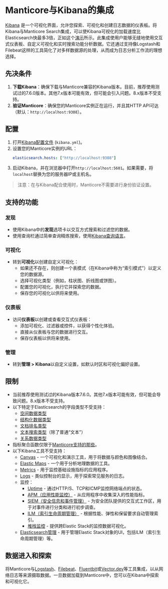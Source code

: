# Manticore与Kibana的集成

[Kibana](https://www.elastic.co/kibana) 是一个可视化界面，允许您探索、可视化和创建日志数据的仪表板。将Kibana与Manticore Search集成，可以使Kibana可视化的加载速度比Elasticsearch快最多3倍，正如这个[演示](https://github.com/manticoresoftware/kibana-demo#manticore-search-kibana-demo)所示。此集成使用户能够无缝地使用交互式仪表板、自定义可视化和实时搜索功能分析数据。它还通过支持像Logstash和Filebeat这样的工具简化了对多样数据源的处理，从而成为日志分析工作流的理想选择。

## 先决条件
1. **下载Kibana**：确保下载与Manticore兼容的Kibana版本。目前，推荐使用测试过的7.6.0版本。其他7.x版本可能有效，但可能会引入问题。8.x版本不受支持。
2. **验证Manticore**：确保您的Manticore实例正在运行，并且其HTTP API可达（默认：`http://localhost:9308`）。

## 配置
1. 打开[Kibana配置文件](https://www.elastic.co/guide/en/kibana/current/settings.html) (`kibana.yml`)。
2. 设置您的Manticore实例的URL：
   ```yaml
   elasticsearch.hosts: ["http://localhost:9308"]
   ```
3. 启动Kibana，并在浏览器中打开`http://localhost:5601`。如果需要，将`localhost`替换为您的服务器IP或主机名。

> 注意：在与Kibana配合使用时，Manticore不需要进行身份验证设置。

## 支持的功能
### 发现
- 使用Kibana中的**发现**选项卡以交互方式搜索和过滤您的数据。
- 使用查询栏通过简单查询精炼搜索，使用[Kibana查询语言](https://www.elastic.co/guide/en/kibana/current/kuery-query.html)。

### 可视化
- 转到**可视化**以创建自定义可视化：
  - 如果还不存在，则创建一个表模式（在Kibana中称为“索引模式”）以定义您的数据源。
  - 选择可视化类型（例如，柱状图、折线图或饼图）。
  - 配置您的可视化，执行它并探索您的数据。
  - 保存您的可视化以供将来使用。

### 仪表板
- 访问**仪表板**以创建或查看交互式仪表板：
  - 添加可视化、过滤器或控件，以获得个性化体验。
  - 直接从仪表板与您的数据进行交互。
  - 保存仪表板以供将来使用。

### 管理
- 转到**管理 > Kibana**以自定义设置，如默认时区和可视化偏好设置。

## 限制
- 当前推荐使用测试过的Kibana版本7.6.0。其他7.x版本可能有效，但可能会导致问题。8.x版本不受支持。
- 以下特定于Elasticsearch的字段类型不受支持：
  - [空间数据类型](https://www.elastic.co/guide/en/elasticsearch/reference/current/mapping-types.html#spatial_datatypes)
  - [结构化数据类型](https://www.elastic.co/guide/en/elasticsearch/reference/current/mapping-types.html#structured-data-types)
  - [文档排名类型](https://www.elastic.co/guide/en/elasticsearch/reference/current/mapping-types.html#document-ranking-types)
  - [文本搜索类型](https://www.elastic.co/guide/en/elasticsearch/reference/current/mapping-types.html#text-search-types)（除了普通“文本”）
  - [关系数据类型](https://www.elastic.co/guide/en/elasticsearch/reference/current/mapping-types.html#object-types)
- 指标聚合函数仅限于[Manticore支持的那些](../Searching/Grouping.md#Aggregation-functions)。
- 以下Kibana工具不受支持：
  - [Canvas](https://www.elastic.co/guide/en/kibana/7.6/canvas.html) - 一个可视化和演示工具，用于将数据与颜色和图像结合。
  - [Elastic Maps](https://www.elastic.co/guide/en/kibana/7.6/maps.html) - 一个用于分析地理数据的工具。
  - [Metrics](https://www.elastic.co/guide/en/kibana/7.6/xpack-infra.html) - 用于监控基础设施指标的应用程序。
  - [Logs](https://www.elastic.co/guide/en/kibana/7.6/xpack-logs.html) - 类似控制台的显示，用于探索常见服务的日志。
  - 监控：
    - [Uptime](https://www.elastic.co/guide/en/kibana/7.6/xpack-uptime.html) - 通过HTTP/S、TCP和ICMP监控网络端点的状态。
    - [APM（应用性能监控）](https://www.elastic.co/guide/en/kibana/7.6/xpack-apm.html) - 从应用程序中收集深入的性能指标。
    - [SIEM（安全信息和事件管理）](https://www.elastic.co/guide/en/kibana/7.6/xpack-siem.html) - 为安全团队提供的交互式工作区，用于对事件进行分类和进行初步调查。
    - [ILM（索引生命周期管理）](https://www.elastic.co/guide/en/elasticsearch/reference/7.6/index-lifecycle-management.html) - 根据性能、弹性和保留要求自动管理索引。
    - [堆栈监控](https://www.elastic.co/guide/en/kibana/7.6/xpack-monitoring.html) - 提供跨Elastic Stack的监控数据可视化。
  - [Elasticsearch管理](https://www.elastic.co/guide/en/kibana/7.6/management.html) - 用于管理Elastic Stack对象的UI，包括ILM（索引生命周期管理）等。

## 数据进入和探索
将Manticore与[Logstash](../Integration/Logstash.md)、[Filebeat](../Integration/Filebeat.md)、[Fluentbit](https://manticoresearch.com/blog/integration-of-manticore-with-fluentbit/)或[Vector.dev](https://manticoresearch.com/blog/integration-of-manticore-with-vectordev/)等工具集成，以从网络日志等来源摄取数据。一旦数据加载到Manticore中，您可以在Kibana中探索和可视化它。
